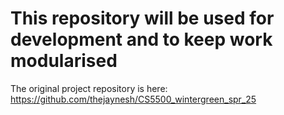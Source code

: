 # This repository will be used for development and to keep work modularised
The original project repository is here: https://github.com/thejaynesh/CS5500_wintergreen_spr_25
